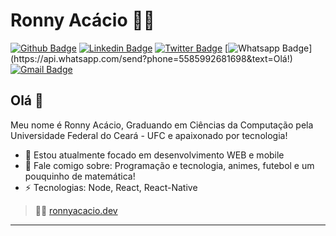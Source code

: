 # Ronny Acácio :man_technologist:

[![Github Badge](https://img.shields.io/badge/-Github-000?style=flat-square&logo=Github&logoColor=white&link=https://github.com/ronnyacacio)](https://github.com/ronnyacacio)
[![Linkedin Badge](https://img.shields.io/badge/-LinkedIn-blue?style=flat-square&logo=Linkedin&logoColor=white&link=https://www.linkedin.com/in/ronnyacacio/)](https://www.linkedin.com/in/ronnyacacio/)
[![Twitter Badge](https://img.shields.io/badge/-Twitter-1ca0f1?style=flat-square&labelColor=1ca0f1&logo=twitter&logoColor=white&link=https://twitter.com/ronnyacacio)](https://twitter.com/ronnyacacio)
[![Whatsapp Badge](https://img.shields.io/badge/-Whatsapp-4CA143?style=flat-square&labelColor=4CA143&logo=whatsapp&logoColor=white&link=https://api.whatsapp.com/send?phone=5585992681698&text=Olá!)](https://api.whatsapp.com/send?phone=5585992681698&text=Olá!)
[![Gmail Badge](https://img.shields.io/badge/-Gmail-c14438?style=flat-square&logo=Gmail&logoColor=white&link=mailto:ronnyacacio27@gmail.com)](mailto:ronnyacacio27@gmail.com)

## Olá 👋

Meu nome é Ronny Acácio, Graduando em Ciências da Computação pela Universidade Federal do Ceará - UFC e apaixonado por tecnologia!

- 🔭 Estou atualmente focado em desenvolvimento WEB e mobile
- 💬 Fale comigo sobre: Programação e tecnologia, animes, futebol e um pouquinho de matemática!
-  ⚡ Tecnologias: Node, React, React-Native

> :man_technologist: [ronnyacacio.dev](ronnyacaciodev.netlify.app/)

---
